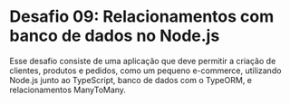 # Desafio 09: Relacionamentos com banco de dados no Node.js

Esse desafio consiste de uma aplicação que deve permitir a criação de clientes, produtos e pedidos, como um pequeno e-commerce, utilizando Node.js junto ao TypeScript, banco de dados com o TypeORM, e relacionamentos ManyToMany.
